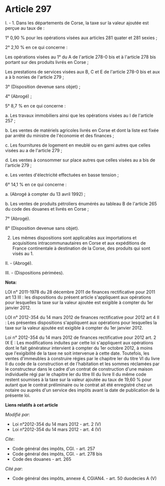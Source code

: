 # Article 297

I. - 1. Dans les départements de Corse, la taxe sur la valeur ajoutée est perçue au taux de :

1° 0,90 % pour les opérations visées aux articles 281 quater et 281 sexies ;

2° 2,10 % en ce qui concerne :

Les opérations visées au 1° du A de l'article 278-0 bis et à l'article 278 bis portant sur des produits livrés en Corse ;

Les prestations de services visées aux B, C et E de l'article 278-0 bis et aux a à b nonies de l'article 279 ;

3° (Disposition devenue sans objet) ;

4° (Abrogé) ;

5° 8,7 % en ce qui concerne :

a. Les travaux immobiliers ainsi que les opérations visées au I de l'article 257 ;

b. Les ventes de matériels agricoles livrés en Corse et dont la liste est fixée par arrêté du ministre de l'économie et des
finances ;

c. Les fournitures de logement en meublé ou en garni autres que celles visées au a de l'article 279 ;

d. Les ventes à consommer sur place autres que celles visées au a bis de l'article 279 ;

e. Les ventes d'électricité effectuées en basse tension ;

6° 14,1 % en ce qui concerne :

a. (Abrogé à compter du 13 avril 1992) ;

b. Les ventes de produits pétroliers énumérés au tableau B de l'article 265 du code des douanes et livrés en Corse ;

7° (Abrogé).

8° (Disposition devenue sans objet).

2. Les mêmes dispositions sont applicables aux importations et acquisitions intracommunautaires en Corse et aux expéditions
de France continentale à destination de la Corse, des produits qui sont visés au 1.

II. - (Abrogé).

III. - (Dispositions périmées).

**Nota:**

LOI n° 2011-1978 du 28 décembre 2011 de finances rectificative pour 2011 art 13 III : les dispositions du présent article
s'appliquent aux opérations pour lesquelles la taxe sur la valeur ajoutée est exigible à compter du 1er janvier 2012. 

LOI n° 2012-354 du 14 mars 2012 de finances rectificative pour 2012 art 4 II : Les présentes dispositions s'appliquent aux
opérations pour lesquelles la taxe sur la valeur ajoutée est exigible à compter du 1er janvier 2012.

Loi n° 2012-354 du 14 mars 2012 de finances rectificative pour 2012 art. 2 IX E : Les modifications induites par cette loi
s'appliquent aux opérations dont le fait générateur intervient à compter du 1er octobre 2012, à moins que l'exigibilité de la
taxe ne soit intervenue à cette date. Toutefois, les ventes d'immeubles à construire régies par le chapitre Ier du titre VI
du livre II du code de la construction et de l'habitation et  les sommes réclamées par le constructeur dans le cadre d'un
contrat de  construction d'une maison individuelle régi par le chapitre Ier du titre  III du livre II du même code restent
soumises à la taxe sur la valeur  ajoutée au taux de 19,60 % pour autant que le contrat préliminaire ou le  contrat ait été
enregistré chez un notaire ou auprès d'un service des  impôts avant la date de publication de la présente loi.

**Liens relatifs à cet article**

_Modifié par_:

  - Loi n°2012-354 du 14 mars 2012 - art. 2 (V)
  - Loi n°2012-354 du 14 mars 2012 - art. 4 (V)

_Cite_:

  - Code général des impôts, CGI. - art. 257
  - Code général des impôts, CGI. - art. 278 bis
  - Code des douanes - art. 265

_Cité par_:

  - Code général des impôts, annexe 4, CGIAN4. - art. 50 duodecies A (V)

